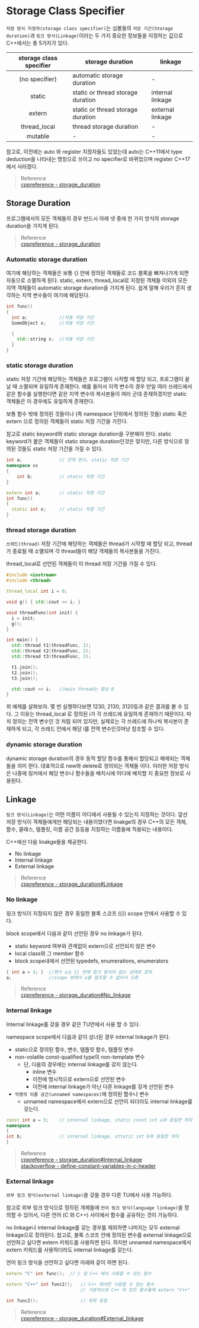 # Storage Class Specifier
`저장 방식 지정자(storage class specifier)`는 심볼들의 `저장 기간(Storage duration)`과 `링크 방식(Linkage)`이라는 두 가지 중요한 정보들을 지정하는 값으로 C++에서는 총 5가지가 있다.

|storage class specifier|storage duration|linkage|
|:---:|---|---|
|(no specifier)|automatic storage duration|-|
|static|static or thread storage duration|internal linkage|
|extern|static or thread storage duration|external linkage|
|thread_local|thread storage duration|-|
|mutable|-|-|

참고로, 이전에는 auto 와 register 지정자들도 있었는데 auto는 C++11에서 type deduction을 나타내는 명칭으로 쓰이고 no specifier로 바뀌었으며 register C++17에서 사라졌다. 

> Reference  
> [cppreference - storage_duration](https://en.cppreference.com/w/cpp/language/storage_duration)  

## Storage Duration
프로그램에서의 모든 객체들의 경우 반드시 아래 넷 중에 한 가지 방식의 storage duration을 가지게 된다.

> Reference  
> [cppreference - storage_duration](https://en.cppreference.com/w/cpp/language/storage_duration)  


### Automatic storage duration
여기에 해당하는 객체들은 보통 {} 안에 정의된 객체들로 코드 블록을 빠져나가게 되면 자동으로 소멸하게 된다. static, extern, thread_local로 지정된 객체들 이외의 모든 지역 객체들이 automatic storage duration을 가지게 된다. 쉽게 말해 우리가 흔히 생각하는 지역 변수들이 여기에 해당된다.

```cpp
int func() 
{
  int a;            //자동 저장 기간
  SomeObject x;     //자동 저장 기간

  {
    std::string s;  //자동 저장 기간
  }
}
```

### static storage duration
static 저장 기간에 해당하는 객체들은 프로그램이 시작할 때 할당 되고, 프로그램이 끝날 때 소멸되며 유일하게 존재한다. 예를 들어서 지역 변수의 경우 만일 여러 쓰레드에서 같은 함수를 실행한다면 같은 지역 변수의 복사본들이 여러 군데 존재하겠지만 static 객체들은 이 경우에도 유일하게 존재한다.

보통 함수 밖에 정의된 것들이나 (즉 namespace 단위에서 정의된 것들) static 혹은 extern 으로 정의된 객체들이 static 저장 기간을 가진다. 

참고로 static keyword와 static storage duration을 구분해야 한다. static keyword가 붙은 객체들이 static storage duration인것은 맞지만, 다른 방식으로 정의된 것들도 static 저장 기간을 가질 수 있다.

```cpp
int a;              // 전역 변수, static 저장 기간
namespace ss 
{
    int b;          // static 저장 기간
}

extern int a;       // static 저장 기간
int func() 
{
  static int x;     // static 저장 기간
}
```

### thread storage duration
`쓰레드(thread)` 저장 기간에 해당하는 객체들은 thread가 시작할 때 할당 되고, thread가 종료될 때 소멸되며 각 thread들이 해당 객체들의 복사본들을 가진다. 

thread_local로 선언된 객체들이 이 thread 저장 기간을 가질 수 있다.

```cpp
#include <iostream>
#include <thread>

thread_local int i = 0;

void g() { std::cout << i; }

void threadFunc(int init) {
  i = init;
  g();
}

int main() {
  std::thread t1(threadFunc, 1);
  std::thread t2(threadFunc, 2);
  std::thread t3(threadFunc, 3);

  t1.join();
  t2.join();
  t3.join();

  std::cout << i;   //main thread는 항상 0
}
```

위 예제를 살펴보자. 몇 번 실행하다보면 1230, 2130, 3120등과 같은 결과를 볼 수 있다. 그 이유는 thread_local 로 정의된 i가 각 쓰레드에 유일하게 존재하기 때문이다. 마치 정의는 전역 변수인 것 처럼 되어 있지만, 실제로는 각 쓰레드에 하나씩 복사본이 존재하게 되고, 각 쓰레드 안에서 해당 i를 전역 변수인것마냥 참조할 수 있다.

### dynamic storage duration
dynamic storage duration의 경우 동적 할당 함수를 통해서 할당되고 해제되는 객체들을 의미 한다. 대표적으로 new와 delete로 정의되는 객체들 이다. 이러한 저장 방식은 나중에 링커에서 해당 변수나 함수들을 배치시에 어디에 배치할 지 중요한 정보로 사용된다.

## Linkage
`링크 방식(Linkage)`는 어떤 이름이 어디에서 사용될 수 있는지 지정하는 것이다. 앞선 저장 방식이 객체들에게만 해당되는 내용이였다면 linakge의 경우 C++의 모든 객체, 함수, 클래스, 템플릿, 이름 공간 등등을 지칭하는 이름들에 적용되는 내용이다. 

C++에선 다음 linakge들을 제공한다.
* No linkage
* Internal linkage
* External linkage

> Reference  
> [cppreference - storage_duration#Linkage](https://en.cppreference.com/w/cpp/language/storage_duration#Linkage)

### No linkage
링크 방식이 지정되지 않은 경우 동일한 블록 스코프 ({}) scope 안에서 사용할 수 있다.

block scope에서 다음과 같이 선언된 경우 no linkage가 된다.
* static keyword 여부와 관계없이 extern으로 선언되지 않은 변수
* local class와 그 member 함수
* block scope내에서 선언된 typedefs, enumerations, enumerators

```cpp
{ int a = 3; }  //변수 a는 {} 안에 링크 방식이 없는 상태로 정의
a;              //scope 밖에서 a를 참조할 수 없어서 오류 
```

> Reference  
> [cppreference - storage_duration#No_linkage](https://en.cppreference.com/w/cpp/language/storage_duration#No_linkage)

### Internal linkage
Internal linkage를 갖을 경우 같은 TU안에서 사용 할 수 있다. 

namespace scope에서 다음과 같이 성너된 경우 internal linkage가 된다.
* static으로 정의된 함수, 변수, 템플릿 함수, 템플릿 변수
* non-volatile const-qualified type의 non-template 변수
  * 단, 다음의 경우에는 internal linkage를 갖지 않는다.
    * inline 변수
    * 이전에 명시적으로 extern으로 선언된 변수
    * 이전에 internal linkage가 아닌 다른 linkage를 갖게 선언된 변수
* `익명의 이름 공간(unnamed namespaces)`에 정의된 함수나 변수
  * unnamed namespace에서 extern으로 선언이 되더라도 internal linkage를 갖는다.

```cpp
const int a = 3;    // internal linkage, static const int a와 동일한 의미
namespace 
{
int b;              // internal linkage, sttatic int b와 동일한 의미
}
```

> Reference  
> [cppreference - storage_duration#Internal_linkage](https://en.cppreference.com/w/cpp/language/storage_duration#Internal_linkage)  
> [stackoverflow - define-constant-variables-in-c-header](https://stackoverflow.com/questions/12042549/define-constant-variables-in-c-header)

### External linkage
`외부 링크 방식(external linkage)`을 갖을 경우 다른 TU에서 사용 가능하다.

참고로 외부 링크 방식으로 정의된 개체들에 `언어 링크 방식(language linkage)`을 정의할 수 있어서, 다른 언어 (C 와 C++) 사이에서 함수를 공유하는 것이 가능하다.

no linkage나 internal linkage를 갖는 경우를 제외하면 나머지는 모두 external linkage으로 정의된다. 참고로, 블록 스코프 안에 정의된 변수를 external linkage으로 선언하고 싶다면 extern 키워드를 사용하면 된다. 하지만 unnamed namespace에서 extern 키워드를 사용하더라도 internal linkage를 갖는다.

언어 링크 방식을 선언하고 싶다면 아래와 같이 하면 된다.

``` cpp
extern "C" int func();  // C 및 C++ 에서 사용할 수 있는 함수

extern "C++" int func2();   // C++ 에서만 사용할 수 있는 함수
                            // 기본적으로 C++ 의 모든 함수들에 extern "C++" 이 숨어 있다고 보면 된다.

int func2();                // 위와 동일
```

> Reference  
> [cppreference - storage_duration#External_linkage](https://en.cppreference.com/w/cpp/language/storage_duration#External_linkage)  